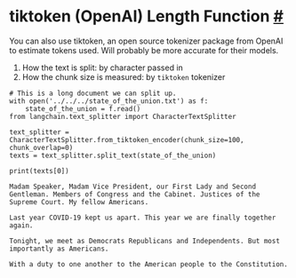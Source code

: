 


 tiktoken (OpenAI) Length Function
 [#](#tiktoken-openai-length-function "Permalink to this headline")
=======================================================================================================



 You can also use tiktoken, an open source tokenizer package from OpenAI to estimate tokens used. Will probably be more accurate for their models.
 


1. How the text is split: by character passed in
2. How the chunk size is measured: by
 `tiktoken`
 tokenizer







```
# This is a long document we can split up.
with open('../../../state_of_the_union.txt') as f:
    state_of_the_union = f.read()
from langchain.text_splitter import CharacterTextSplitter

```










```
text_splitter = CharacterTextSplitter.from_tiktoken_encoder(chunk_size=100, chunk_overlap=0)
texts = text_splitter.split_text(state_of_the_union)

```










```
print(texts[0])

```








```
Madam Speaker, Madam Vice President, our First Lady and Second Gentleman. Members of Congress and the Cabinet. Justices of the Supreme Court. My fellow Americans.  

Last year COVID-19 kept us apart. This year we are finally together again. 

Tonight, we meet as Democrats Republicans and Independents. But most importantly as Americans. 

With a duty to one another to the American people to the Constitution.

```







